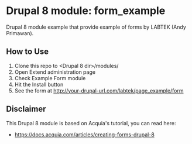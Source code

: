 # Drupal 8 module: form_example
Drupal 8 module example that provide example of forms by LABTEK (Andy Primawan).

## How to Use
1. Clone this repo to <Drupal 8 dir>/modules/
2. Open Extend administration page
3. Check Example Form module
4. Hit the Install button
5. See the form at http://your-drupal-url.com/labtek/page_example/form

## Disclaimer
This Drupal 8 module is based on Acquia's tutorial, you can read here:
- https://docs.acquia.com/articles/creating-forms-drupal-8